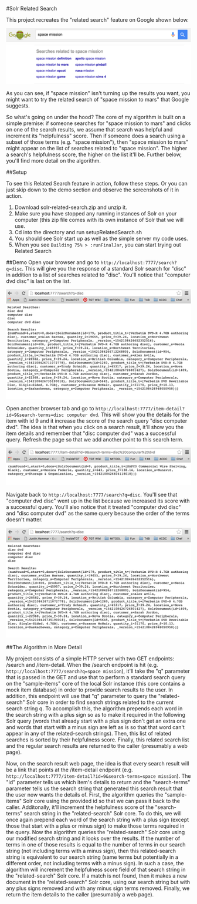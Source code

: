 #Solr Related Search

This project recreates the "related search" feature on Google shown below.

![Google "space mission" search](images/google-search.png)
![Google "space mission" related searches](images/google-related-searches.png)

As you can see, if "space mission" isn't turning up the results you want, you might want to try the related search of "space mission to mars" that Google suggests.

So what's going on under the hood? The core of my algorithm is built on a simple premise: if someone searches for "space mission to mars" and clicks on one of the search results, we assume that search was helpful and increment its "helpfulness" score. Then if someone does a search using a subset of those terms (e.g. "space mission"), then "space mission to mars" might appear on the list of searches related to "space mission".  The higher a search's helpfulness score, the higher on the list it'll be. Further below, you'll find more detail on the algorithm.

##Setup

To see this Related Search feature in action, follow these steps. Or you can just skip down to the demo section and observe the screenshots of it in action.

1. Download solr-related-search.zip and unzip it.
2. Make sure you have stopped any running instances of Solr on your computer (this zip file comes with its own instance of Solr that we will use.
3. Cd into the directory and run setupRelatedSearch.sh
4. You should see Solr start up as well as the simple server my code uses.
5. When you see `Building 75% > :runFinalJar`, you can start trying out Related Search

##Demo
Open your browser and go to `http://localhost:7777/search?q=disc`. This will give you the response of a standard Solr search for "disc" in addition to a list of searches related to "disc". You'll notice that "computer dvd disc" is last on the list.

![initial "disc" search page](images/initial-search.png)

Open another browser tab and go to `http://localhost:7777/item-detail?id=9&search-terms=disc computer dvd`. This will show you the details for the item with id 9 and it increase the score of the search query "disc computer dvd". The idea is that when you click on a search result, it'll show you the item details and remember that "disc computer dvd" was a successful query. Refresh the page so that we add another point to this search term.

![item detail page](images/item-detail-page.png)

Navigate back to `http://localhost:7777/search?q=disc`. You'll see that "computer dvd disc" went up in the list because we increased its score with a successful query. You'll also notice that it treated "computer dvd disc" and "disc computer dvd" as the same query because the order of the terms doesn't matter.

![final "disc" search page](images/final-search.png)


##The Algorithm in More Detail

My project consists of a simple HTTP server with two GET endpoints: /search and /item-detail. When the /search endpoint is hit (e.g. `http://localhost:7777/search?q=space mission`), it'll take the "q" parameter that is passed in the GET and use that to perform a standard search query on the "sample-items" core of the local Solr instance (this core contains a mock item database) in order to provide search results to the user. In addition, this endpoint will use that "q" parameter to query the "related-search" Solr core in order to find search strings related to the current search string q. To accomplish this, the algorithm prepends each word in the search string with a plus sign so as to make it required in the following Solr query (words that already start with a plus sign don't get an extra one and words that start with a minus sign are left as is so that that word can't appear in any of the related-search strings). Then, this list of related searches is sorted by their helpfulness score. Finally, this related search list and the regular search results are returned to the caller (presumably a web page).

Now, on the search result web page, the idea is that every search result will be a link that points at the /item-detail endpoint (e.g. `http://localhost:7777/item-detail?id=9&search-terms=space mission`). The "id" parameter tells us which item's details to return and the "search-terms" parameter tells us the search string that generated this search result that the user now wants the details of.  First, the algorithm queries the "sample-items" Solr core using the provided id so that we can pass it back to the caller. Additonally, it'll increment the helpfulness score of the "search-terms" search string in the "related-search" Solr core. To do this, we will once again prepend each word of the search string with a plus sign (except those that start with a plus or minus sign) to make those terms required in the query. Now the algorithm queries the "related-search" Solr core using our modified search string and it looks over the results. If the number of terms in one of those results is equal to the number of terms in our search string (not including terms with a minus sign), then this related-search string is equivalent to our search string (same terms but potentially in a different order, not including terms with a minus sign). In such a case, the algorithm will increment the helpfulness score field of that search string in the "related-search" Solr core.  If a match is not found, then it makes a new document in the "related-search" Solr core, using our search string but with any plus signs removed and with any minus sign terms removed. Finally, we return the item details to the caller (presumably a web page).
